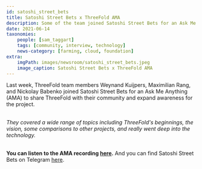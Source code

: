 ```yaml
---
id: satoshi_street_bets
title: Satoshi Street Bets x ThreeFold AMA
description: Some of the team joined Satoshi Street Bets for an Ask Me Anything with their community. Listen to the recording!
date: 2021-06-14
taxonomies:
    people: [sam_taggart]
    tags: [community, interview, technology]
    news-category: [farming, cloud, foundation]
extra:
    imgPath: images/newsroom/satoshi_street_bets.jpeg
    image_caption: Satoshi Street Bets x ThreeFold AMA
---
```


Last week, ThreeFold team members Weynand Kuijpers, Maximilian Rang, and Nickolay Babenko joined Satoshi Street Bets for an Ask Me Anything (AMA) to share ThreeFold with their community and expand awareness for the project.
<br/>
<br/>

*They covered a wide range of topics including ThreeFold's beginnings, the vision, some comparisons to other projects, and really went deep into the technology.*
<br/>
<br/>

**You can listen to the AMA recording [here](https://www.youtube.com/watch?v=AIDRHaxZmzU).** And you can find Satoshi Street Bets on Telegram [here](https://t.me/satoshistreetbets).
